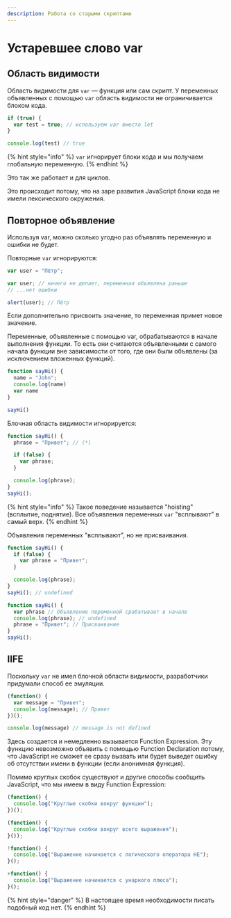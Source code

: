 ```yaml
---
description: Работа со старыми скриптами
---
```


# Устаревшее слово var

## Область видимости

Область видимости для `var` — функция или сам скрипт. У переменных объявленных с помощью `var` область видимости не ограничивается блоком кода.

```javascript
if (true) {
  var test = true; // используем var вместо let
}

console.log(test) // true
```

{% hint style="info" %}
`var` игнорирует блоки кода и мы получаем глобальную переменную.
{% endhint %}

Это так же работает и для циклов.

Это происходит потому, что на заре развития JavaScript блоки кода не имели лексического окружения.

## Повторное объявление

Используя var, можно сколько угодно раз объявлять переменную и ошибки не будет.

Повторные `var` игнорируются:

```javascript
var user = "Пётр";

var user; // ничего не делает, переменная объявлена раньше
// ...нет ошибки

alert(user); // Пётр
```

Если дополнительно присвоить значение, то переменная примет новое значение.

Переменные, объявленные с помощью var, обрабатываются в начале выполнения функции. То есть они считаются объявленными с самого начала функции вне зависимости от того, где они были объявлены (за исключением вложенных функций).

```javascript
function sayHi() {
  name = "John";
  console.log(name)
  var name
}

sayHi()
```

Блочная область видимости игнорируется:

```javascript
function sayHi() {
  phrase = "Привет"; // (*)

  if (false) {
    var phrase;
  }

  console.log(phrase);
}
sayHi();
```

{% hint style="info" %}
Такое поведение называется "hoisting" (всплытие, поднятие). Все объявления переменных `var` "всплывают" в самый верх.
{% endhint %}

Объявления переменных "всплывают", но не присваивания.

```javascript
function sayHi() {
  if (false) {
    var phrase = "Привет";
  }

  console.log(phrase);
}
sayHi(); // undefined
```

```javascript
function sayHi() {
  var phrase // Объявление переменной срабатывает в начале
  console.log(phrase); // undefined
  phrase = "Привет"; // Присваивание
}
sayHi();
```

## IIFE

Поскольку `var` не имел блочной области видимости, разработчики придумали способ ее эмуляции.

```javascript
(function() {
  var message = "Привет";
  console.log(message); // Привет
})();

console.log(message) // message is not defined
```

Здесь создается и немедленно вызывается Function Expression. Эту функцию невозможно объявить с помощью Function Declaration потому, что JavaScript не сможет ее сразу вызвать или будет выведет ошибку об отсутствии имени в функции (если анонимная функция).

Помимо круглых скобок существуют и другие способы сообщить JavaScript, что мы имеем в виду Function Expression:

```javascript
(function() {
  console.log("Круглые скобки вокруг функции");
})();

(function() {
  console.log("Круглые скобки вокруг всего выражения");
}());

!function() {
  console.log("Выражение начинается с логического оператора НЕ");
}();

+function() {
  console.log("Выражение начинается с унарного плюса");
}();
```

{% hint style="danger" %}
В настоящее время необходимости писать подобный код нет.
{% endhint %}
